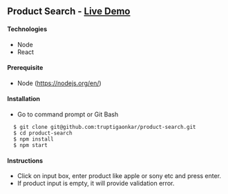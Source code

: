 ## Product Search  - [Live Demo]( https://truptigaonkar.github.io/product-search/)

#### Technologies
* Node
* React

#### Prerequisite
* Node (https://nodejs.org/en/)

#### Installation
* Go to command prompt or Git Bash
```
  $ git clone git@github.com:truptigaonkar/product-search.git
  $ cd product-search
  $ npm install
  $ npm start
```
#### Instructions
* Click on input box, enter product like apple or sony etc and press enter.
* If product input is empty, it will provide validation error.